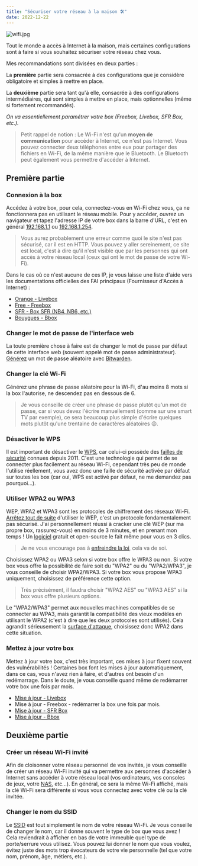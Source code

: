 ```yaml
---
title: "Sécuriser votre réseau à la maison 🛠️"
date: 2022-12-22
---
```


![wifi.jpg](/secure-network/wifi.jpg)

Tout le monde a accès à Internet à la maison, mais certaines configurations sont à faire si vous souhaitez sécuriser votre réseau chez vous.

Mes recommandations sont divisées en deux parties :

La **première** partie sera consacrée à des configurations que je considère obligatoire et simples à mettre en place.

La **deuxième** partie sera tant qu'à elle, consacrée à des configurations intermédiaires, qui sont simples à mettre en place, mais optionnelles (même si fortement recommandés).

*On va essentiellement paramétrer votre box (Freebox, Livebox, SFR Box, etc.).*

> Petit rappel de notion : Le Wi-Fi n'est qu'un **moyen de communication** pour accéder à Internet, ce n'est pas Internet. Vous pouvez connecter deux téléphones entre eux pour partager des fichiers en Wi-Fi, de la même manière que le Bluetooth. Le Bluetooth peut également vous permettre d'accéder à Internet.

## Première partie

### Connexion à la box

Accédez à votre box, pour cela, connectez-vous en Wi-Fi chez vous, ça ne fonctionnera pas en utilisant le réseau mobile.
Pour y accéder, ouvrez un navigateur et tapez l'adresse IP de votre box dans la barre d'URL, c'est en général [192.168.1.1](http://192.168.1.1) ou [192.168.1.254](http://192.168.1.254).

> Vous aurez probablement une erreur comme quoi le site n'est pas sécurisé, car il est en HTTP. Vous pouvez y aller sereinement, ce site est local, c'est à dire qu'il n'est visible que par les personnes qui ont accès à votre réseau local (ceux qui ont le mot de passe de votre Wi-Fi).

Dans le cas où ce n'est aucune de ces IP, je vous laisse une liste d'aide vers les documentations officielles des FAI principaux (Fournisseur d'Accès à Internet) :

- [Orange - Livebox](https://assistance.orange.fr/livebox-modem/toutes-les-livebox-et-modems/installer-et-utiliser/piloter-et-parametrer-votre-materiel/l-interface-de-configuration/livebox-play-acceder-a-l-interface-de-configuration-_19428-19631)
- [Free - Freebox](https://assistance.free.fr/articles/freebox-os-acceder-a-freebox-os-depuis-mon-domicile-468)
- [SFR - Box SFR (NB4, NB6, etc.)](https://assistance.sfr.fr/internet-tel-fixe/box-nb4/configurer-acces-interface-web-administration.html)
- [Bouygues - Bbox](https://www.assistance.bouyguestelecom.fr/s/article/connexion-installation-interface-administration-bbox)

### Changer le mot de passe de l'interface web

La toute première chose à faire est de changer le mot de passe par défaut de cette interface web (souvent appelé mot de passe administrateur).
[Générez](/fiches/bitwarden/#le-générateur-de-mots-de-passe) un mot de passe aléatoire avec [Bitwarden](/fiches/bitwarden/).

### Changer la clé Wi-Fi

Générez une phrase de passe aléatoire pour la Wi-Fi, d'au moins 8 mots si la box l'autorise, ne descendez pas en dessous de 6.

> Je vous conseille de créer une phrase de passe plutôt qu'un mot de passe, car si vous devez l'écrire manuellement (comme sur une smart TV par exemple), ce sera beaucoup plus simple d'écrire quelques mots plutôt qu'une trentaine de caractères aléatoires 😉️.

### Désactiver le WPS

Il est important de désactiver le [WPS](https://fr.wikipedia.org/wiki/Wi-Fi_Protected_Setup), car celui-ci possède des [failles de sécurité](https://sviehb.files.wordpress.com/2011/12/viehboeck_wps.pdf) connues depuis 2011. C'est une technologie qui permet de se connecter plus facilement au réseau Wi-Fi, cependant très peu de monde l'utilise réellement, vous avez donc une faille de sécurité activée par défaut sur toutes les box (car oui, WPS est activé par défaut, ne me demandez pas pourquoi...).

### Utiliser WPA2 ou WPA3

WEP, WPA2 et WPA3 sont les protocoles de chiffrement des réseaux Wi-Fi.
[Arrêtez tout de suite](http://www.isaac.cs.berkeley.edu/isaac/mobicom.pdf) d'utiliser le WEP, c'est un protocole fondamentalement pas sécurisé. J'ai personnellement réussi à cracker une clé WEP (sur ma propre box, rassurez-vous) en moins de 3 minutes, et en prenant mon temps ! Un [logiciel](https://www.kali.org/tools/wifite/) gratuit et open-source le fait même pour vous en 3 clics.

> Je ne vous encourage pas à [enfreindre la loi](https://www.legifrance.gouv.fr/jorf/id/JORFTEXT000000875419), cela va de soi.

Choisissez WPA2 ou WPA3 selon si votre box offre le WPA3 ou non.
Si votre box vous offre la possibilité de faire soit du "WPA2" ou du "WPA2/WPA3", je vous conseille de choisir WPA2/WPA3. Si votre box vous propose WPA3 uniquement, choisissez de préférence cette option.

> Très précisément, il faudra choisir "WPA2 AES" ou "WPA3 AES" si la box vous offre plusieurs options.

Le "WPA2/WPA3" permet aux nouvelles machines compatibles de se connecter au WPA3, mais garantit la compatibilité des vieux modèles en utilisant le WPA2 (c'est à dire que les deux protocoles sont utilisés). Cela agrandit sérieusement la [surface d'attaque](https://fr.wikipedia.org/wiki/Surface_d'attaque), choisissez donc WPA2 dans cette situation.

### Mettez à jour votre box

Mettez à jour votre box, c'est très important, ces mises à jour fixent souvent des vulnérabilités !
Certaines box font les mises à jour automatiquement, dans ce cas, vous n'avez rien à faire, et d'autres ont besoin d'un redémarrage. Dans le doute, je vous conseille quand même de redémarrer votre box une fois par mois.

- [Mise à jour - Livebox](https://assistance.orange.fr/livebox-modem/toutes-les-livebox-et-modems/installer-et-utiliser/piloter-et-parametrer-votre-materiel/l-interface-de-configuration/livebox-2-les-mises-a-jour-du-logiciel-interne-firmware-_179070-726029)
- Mise à jour - Freebox - redémarrer la box une fois par mois.
- [Mise à jour - SFR Box](https://assistance.sfr.fr/television/box-thd/realiser-maj-box-thd-sfr.html)
- [Mise à jour - Bbox](https://www.assistance.bouyguestelecom.fr/s/forum/question/0D5080000BUP0PzCQL/mettre-%C3%A0-jour-ma-bbox)

## Deuxième partie

### Créer un réseau Wi-Fi invité

Afin de cloisonner votre réseau personnel de vos invités, je vous conseille de créer un réseau Wi-Fi invité qui va permettre aux personnes d'accéder à Internet sans accéder à votre réseau local (vos ordinateurs, vos consoles de jeux, votre [NAS](https://fr.wikipedia.org/wiki/Serveur_de_stockage_en_r%C3%A9seau), etc...). En général, ce sera la même Wi-Fi affiché, mais la clé Wi-Fi sera différente si vous vous connectez avec votre clé ou la clé invitée.

### Changer le nom du SSID

Le [SSID](https://fr.wikipedia.org/wiki/Service_set_identifier) est tout simplement le nom de votre réseau Wi-Fi. Je vous conseille de changer le nom, car il donne souvent le type de box que vous avez ! Cela reviendrait à afficher en bas de votre immeuble quel type de porte/serrure vous utilisez. Vous pouvez lui donner le nom que vous voulez, évitez juste des mots trop évocateurs de votre vie personnelle (tel que votre nom, prénom, âge, métiers, etc.).
